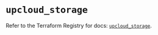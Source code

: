 # `upcloud_storage`

Refer to the Terraform Registry for docs: [`upcloud_storage`](https://registry.terraform.io/providers/upcloudltd/upcloud/3.4.0/docs/resources/storage).

